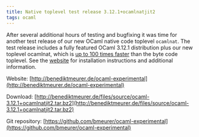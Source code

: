 ```yaml
---
title: Native toplevel test release 3.12.1+ocamlnatjit2
tags: ocaml
---
```


After several additional hours of testing and bugfixing it was time for another test release of our new OCaml native code toplevel `ocamlnat`. The test release includes a fully featured OCaml 3.12.1 distribution plus our new toplevel ocamlnat, which is [up to 100 times faster](/2011/09/14/ocamlnat-benchmark) than the byte code toplevel. See the [website](/ocaml-experimental) for installation instructions and additional information.

Website: [http://benediktmeurer.de/ocaml-experimental](http://benediktmeurer.de/ocaml-experimental)

Download: [http://benediktmeurer.de/files/source/ocaml-3.12.1+ocamlnatjit2.tar.bz2](http://benediktmeurer.de/files/source/ocaml-3.12.1+ocamlnatjit2.tar.bz2)

Git repository: [https://github.com/bmeurer/ocaml-experimental](https://github.com/bmeurer/ocaml-experimental)
